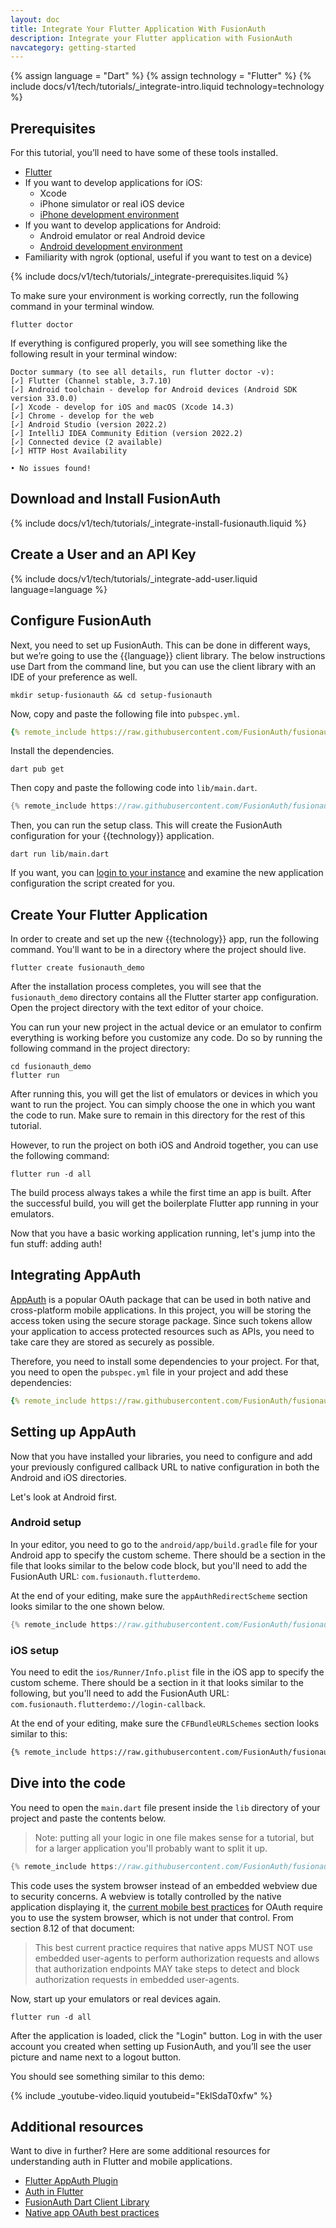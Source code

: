 ```yaml
---
layout: doc
title: Integrate Your Flutter Application With FusionAuth
description: Integrate your Flutter application with FusionAuth
navcategory: getting-started
---
```


{% assign language = "Dart" %}
{% assign technology = "Flutter" %}
{% include docs/v1/tech/tutorials/_integrate-intro.liquid technology=technology %}

## Prerequisites

For this tutorial, you’ll need to have some of these tools installed.

- [Flutter](https://docs.flutter.dev/get-started/install)
- If you want to develop applications for iOS:
    - Xcode
    - iPhone simulator or real iOS device
    - [iPhone development environment](https://docs.flutter.dev/get-started/install/macos#ios-setup)
- If you want to develop applications for Android:
    - Android emulator or real Android device
    - [Android development environment](https://docs.flutter.dev/get-started/install/linux#android-setup)
- Familiarity with ngrok (optional, useful if you want to test on a device)

{% include docs/v1/tech/tutorials/_integrate-prerequisites.liquid %}

To make sure your environment is working correctly, run the following command in your terminal window.

```shell
flutter doctor
```

If everything is configured properly, you will see something like the following result in your terminal window:

```shell
Doctor summary (to see all details, run flutter doctor -v):
[✓] Flutter (Channel stable, 3.7.10)
[✓] Android toolchain - develop for Android devices (Android SDK version 33.0.0)
[✓] Xcode - develop for iOS and macOS (Xcode 14.3)
[✓] Chrome - develop for the web
[✓] Android Studio (version 2022.2)
[✓] IntelliJ IDEA Community Edition (version 2022.2)
[✓] Connected device (2 available)
[✓] HTTP Host Availability

• No issues found!
```

## Download and Install FusionAuth

{% include docs/v1/tech/tutorials/_integrate-install-fusionauth.liquid %}

## Create a User and an API Key

{% include docs/v1/tech/tutorials/_integrate-add-user.liquid language=language %}

## Configure FusionAuth

Next, you need to set up FusionAuth.
This can be done in different ways, but we’re going to use the {{language}} client library.
The below instructions use Dart from the command line, but you can use the client library with an IDE of your preference as well.

```shell
mkdir setup-fusionauth && cd setup-fusionauth
```

Now, copy and paste the following file into `pubspec.yml`.

```yaml
{% remote_include https://raw.githubusercontent.com/FusionAuth/fusionauth-example-client-libraries/main/dart/pubspec.yml %}
````

Install the dependencies.

```shell
dart pub get
```

Then copy and paste the following code into `lib/main.dart`.

```dart
{% remote_include https://raw.githubusercontent.com/FusionAuth/fusionauth-example-client-libraries/main/dart/lib/main.dart %}
```

Then, you can run the setup class. This will create the FusionAuth configuration for your {{technology}} application.

```shell
dart run lib/main.dart
```

If you want, you can [login to your instance](http://localhost:9011) and examine the new application configuration the script created for you.

## Create Your Flutter Application

In order to create and set up the new {{technology}} app, run the following command. You'll want to be in a directory where the project should live.

```shell
flutter create fusionauth_demo
```

After the installation process completes, you will see that the `fusionauth_demo` directory contains all the Flutter starter app configuration. Open the project directory with the text editor of your choice.

You can run your new project in the actual device or an emulator to confirm everything is working before you customize any code. Do so by running the following command in the project directory:

```shell
cd fusionauth_demo
flutter run
```

After running this, you will get the list of emulators or devices in which you want to run the project. You can simply choose the one in which you want the code to run. Make sure to remain in this directory for the rest of this tutorial.

However, to run the project on both iOS and Android together, you can use the following command:

```shell
flutter run -d all
```

The build process always takes a while the first time an app is built. After the successful build, you will get the boilerplate Flutter app running in your emulators.

Now that you have a basic working application running, let's jump into the fun stuff: adding auth!

## Integrating AppAuth

[AppAuth](https://appauth.io/) is a popular OAuth package that can be used in both native and cross-platform mobile applications. In this project, you will be storing the access token using the secure storage package. Since such tokens allow your application to access protected resources such as APIs, you need to take care they are stored as securely as possible.

Therefore, you need to install some dependencies to your project. For that, you need to open the `pubspec.yml` file in your project and add these dependencies:

```yaml
{% remote_include https://raw.githubusercontent.com/FusionAuth/fusionauth-example-flutter-dart/main/pubspec.yml %}
```

## Setting up AppAuth

Now that you have installed your libraries, you need to configure and add your previously configured callback URL to native configuration in both the Android and iOS directories.

Let's look at Android first.

### Android setup

In your editor, you need to go to the `android/app/build.gradle` file for your Android app to specify the custom scheme. There should be a section in the file that looks similar to the below code block, but you'll need to add the FusionAuth URL: `com.fusionauth.flutterdemo`.

At the end of your editing, make sure the `appAuthRedirectScheme` section looks similar to the one shown below.

```gradle
{% remote_include https://raw.githubusercontent.com/FusionAuth/fusionauth-example-flutter-dart/main/android/app/build.gradle %}
```

### iOS setup

You need to edit the `ios/Runner/Info.plist` file in the iOS app to specify the custom scheme. There should be a section in it that looks similar to the following, but you'll need to add the FusionAuth URL: `com.fusionauth.flutterdemo://login-callback`.

At the end of your editing, make sure the `CFBundleURLSchemes` section looks similar to this:

```xml
{% remote_include https://raw.githubusercontent.com/FusionAuth/fusionauth-example-flutter-dart/main/ios/Runner/Info.plist %}
```

## Dive into the code

You need to open the `main.dart` file present inside the `lib` directory of your project and paste the contents below.

> Note: putting all your logic in one file makes sense for a tutorial, but for a larger application you'll probably want to split it up.

```dart
{% remote_include https://raw.githubusercontent.com/FusionAuth/fusionauth-example-flutter-dart/main/lib/main.dart %}
```

This code uses the system browser instead of an embedded webview due to security concerns. A webview is totally controlled by the native application displaying it, the [current mobile best practices](https://tools.ietf.org/html/rfc8252) for OAuth require you to use the system browser, which is not under that control. From section 8.12 of that document:

> This best current practice requires that native apps MUST NOT use embedded user-agents to perform authorization requests and allows that authorization endpoints MAY take steps to detect and block authorization requests in embedded user-agents.

Now, start up your emulators or real devices again.

```shell
flutter run -d all
```

After the application is loaded, click the "Login" button. Log in with the user account you created when setting up FusionAuth, and you’ll see the user picture and name next to a logout button.

You should see something similar to this demo:

{% include _youtube-video.liquid youtubeid="EklSdaT0xfw" %}

## Additional resources

Want to dive in further? Here are some additional resources for understanding auth in Flutter and mobile applications.

* [Flutter AppAuth Plugin](https://pub.dev/packages/flutter_appauth)
* [Auth in Flutter](https://medium.com/@greg.perry/auth-in-flutter-97275b29b550)
* [FusionAuth Dart Client Library](https://github.com/FusionAuth/fusionauth-dart-client)
* [Native app OAuth best practices](https://tools.ietf.org/html/rfc8252)
